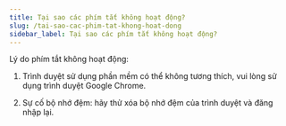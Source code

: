 ```yaml
---
title: Tại sao các phím tắt không hoạt động?
slug: /tai-sao-cac-phim-tat-khong-hoat-dong
sidebar_label: Tại sao các phím tắt không hoạt động?
---
```


Lý do phím tắt không hoạt động:

1. Trình duyệt sử dụng phần mềm có thể không tương thích, vui lòng sử dụng trình duyệt Google Chrome.

2. Sự cố bộ nhớ đệm: hãy thử xóa bộ nhớ đệm của trình duyệt và đăng nhập lại.